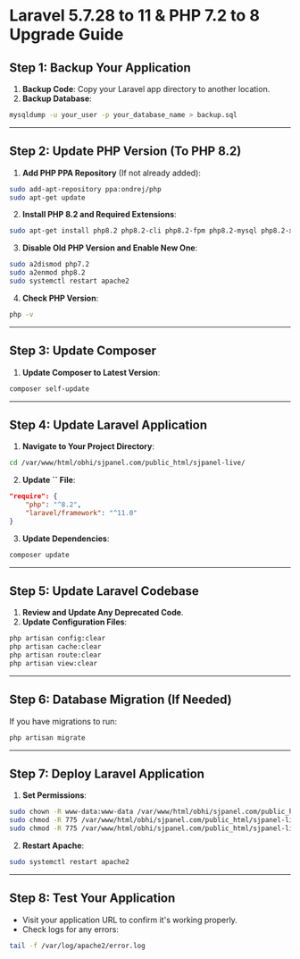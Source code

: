 # Laravel 5.7.28 to 11 & PHP 7.2 to 8 Upgrade Guide

## Step 1: Backup Your Application

1. **Backup Code**: Copy your Laravel app directory to another location.
2. **Backup Database**:

```bash
mysqldump -u your_user -p your_database_name > backup.sql
```

---

## Step 2: Update PHP Version (To PHP 8.2)

1. **Add PHP PPA Repository** (If not already added):

```bash
sudo add-apt-repository ppa:ondrej/php
sudo apt-get update
```

2. **Install PHP 8.2 and Required Extensions**:

```bash
sudo apt-get install php8.2 php8.2-cli php8.2-fpm php8.2-mysql php8.2-xml php8.2-mbstring php8.2-zip php8.2-curl
```

3. **Disable Old PHP Version and Enable New One**:

```bash
sudo a2dismod php7.2
sudo a2enmod php8.2   
sudo systemctl restart apache2
```

4. **Check PHP Version**:

```bash
php -v
```

---

## Step 3: Update Composer

1. **Update Composer to Latest Version**:

```bash
composer self-update
```

---

## Step 4: Update Laravel Application

1. **Navigate to Your Project Directory**:

```bash
cd /var/www/html/obhi/sjpanel.com/public_html/sjpanel-live/
```

2. **Update **``** File**:

```json
"require": {
    "php": "^8.2",
    "laravel/framework": "^11.0"
}
```

3. **Update Dependencies**:

```bash
composer update
```

---

## Step 5: Update Laravel Codebase

1. **Review and Update Any Deprecated Code**.
2. **Update Configuration Files**:

```bash
php artisan config:clear
php artisan cache:clear
php artisan route:clear
php artisan view:clear
```

---

## Step 6: Database Migration (If Needed)

If you have migrations to run:

```bash
php artisan migrate
```

---

## Step 7: Deploy Laravel Application

1. **Set Permissions**:

```bash
sudo chown -R www-data:www-data /var/www/html/obhi/sjpanel.com/public_html/sjpanel-live/
sudo chmod -R 775 /var/www/html/obhi/sjpanel.com/public_html/sjpanel-live/storage
sudo chmod -R 775 /var/www/html/obhi/sjpanel.com/public_html/sjpanel-live/bootstrap/cache
```

2. **Restart Apache**:

```bash
sudo systemctl restart apache2
```

---

## Step 8: Test Your Application

- Visit your application URL to confirm it's working properly.
- Check logs for any errors:

```bash
tail -f /var/log/apache2/error.log
```

